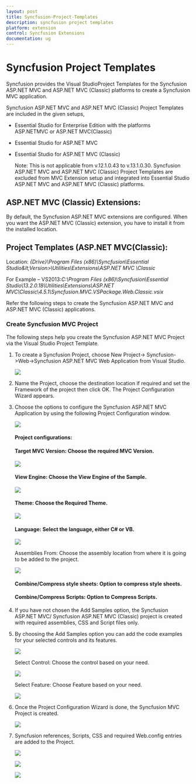 ```yaml
---
layout: post
title: Syncfusion-Project-Templates
description: syncfusion project templates
platform: extension
control: Syncfusion Extensions
documentation: ug
---
```


# Syncfusion Project Templates

Syncfusion provides the Visual StudioProject Templates for the Syncfusion ASP.NET MVC and ASP.NET MVC (Classic) platforms to create a Syncfusion MVC application. 

Syncfusion ASP.NET MVC and ASP.NET MVC (Classic) Project Templates are included in the given setups,

* Essential Studio for Enterprise Edition with the platforms ASP.NETMVC or ASP.NET MVC(Classic)
* Essential Studio for ASP.NET MVC
* Essential Studio for ASP.NET MVC (Classic)
 
  Note: This is not applicable from v.12.1.0.43 to v.13.1.0.30. Syncfusion ASP.NET MVC and ASP.NET MVC (Classic) Project Templates are excluded from MVC Extension setup and integrated into Essential Studio ASP.NET MVC and ASP.NET MVC (Classic) platforms. 

## ASP.NET MVC (Classic) Extensions:

By default, the Syncfusion ASP.NET MVC extensions are configured. When you want the ASP.NET MVC (Classic) extension, you have to install it from the installed location.

## Project Templates (ASP.NET MVC(Classic):

   Location: _{Drive}\Program Files (x86)\Syncfusion\Essential Studio\&lt;Version&gt;\Utilities\Extensions\ASP.NET MVC \Classic_

For Example – VS2013:_C:\Program Files (x86)\Syncfusion\Essential Studio\13.2.0.18\Utilities\Extensions\ASP.NET MVC\Classic\4.5.1\Syncfusion.MVC.VSPackage.Web.Classic.vsix_

Refer the following steps to create the Syncfusion ASP.NET MVC and ASP.NET MVC (Classic) applications.

### Create Syncfusion MVC Project

The following steps help you create the Syncfusion ASP.NET MVC Project via the Visual Studio Project Template.

1. To create a Syncfusion Project, choose New Project-> Syncfusion->Web->Syncfusion ASP.NET MVC Web Application from Visual Studio.



   ![](Create-Syncfusion-MVC-Project_images/Create-Syncfusion-MVC-Project_img1.png)


2. Name the Project, choose the destination location if required and set the Framework of the project then click OK. The Project Configuration Wizard appears.     
3. Choose the options to configure the Syncfusion ASP.NET MVC Application by using the following Project Configuration window.



   ![](Create-Syncfusion-MVC-Project_images/Create-Syncfusion-MVC-Project_img2.png)



   #### Project configurations:

   #### Target MVC Version: Choose the required MVC Version. 



   ![](Create-Syncfusion-MVC-Project_images/Create-Syncfusion-MVC-Project_img3.png)



   #### View Engine: Choose the View Engine of the Sample. 



   ![](Create-Syncfusion-MVC-Project_images/Create-Syncfusion-MVC-Project_img4.png)



   #### Theme: Choose the Required Theme.



   ![](Create-Syncfusion-MVC-Project_images/Create-Syncfusion-MVC-Project_img5.png)



   #### Language: Select the language, either C# or VB.



   ![](Create-Syncfusion-MVC-Project_images/Create-Syncfusion-MVC-Project_img6.png)


   Assemblies From: Choose the assembly location from where it is going to be added to the project.



   ![](Create-Syncfusion-MVC-Project_images/Create-Syncfusion-MVC-Project_img7.png)



   #### Combine/Compress style sheets: Option to compress style sheets.

   #### Combine/Compress Scripts: Option to Compress Scripts.

4. If you have not chosen the Add Samples option, the Syncfusion ASP.NET MVC/ Syncfusion ASP.NET MVC (Classic) project is created with required assemblies, CSS and Script files only.
5. By choosing the Add Samples option you can add the code examples for your selected controls and its features.

   ![](Create-Syncfusion-MVC-Project_images/Create-Syncfusion-MVC-Project_img8.png)



   Select Control: Choose the control based on your need.



   ![](Create-Syncfusion-MVC-Project_images/Create-Syncfusion-MVC-Project_img9.png)



   Select Feature: Choose Feature based on your need.



   ![](Create-Syncfusion-MVC-Project_images/Create-Syncfusion-MVC-Project_img10.png)



6. Once the Project Configuration Wizard is done, the Syncfusion MVC Project is created.



   ![](Create-Syncfusion-MVC-Project_images/Create-Syncfusion-MVC-Project_img11.png)


7. Syncfusion references, Scripts, CSS and required Web.config entries are added to the Project.



   ![](Create-Syncfusion-MVC-Project_images/Create-Syncfusion-MVC-Project_img12.png)





   ![](Create-Syncfusion-MVC-Project_images/Create-Syncfusion-MVC-Project_img13.png)





   ![](Create-Syncfusion-MVC-Project_images/Create-Syncfusion-MVC-Project_img14.png)





